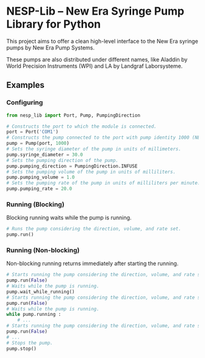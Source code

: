 # NESP-Lib – New Era Syringe Pump Library for Python

This project aims to offer a clean high-level interface to the New Era syringe pumps by New Era Pump
Systems.

These pumps are also distributed under different names, like Aladdin by World Precision Instruments
(WPI) and LA by Landgraf Laborsysteme.

## Examples

### Configuring

``` python
from nesp_lib import Port, Pump, PumpingDirection

# Constructs the port to which the module is connected.
port = Port('COM1')
# Constructs the pump connected to the port with pump identity 1000 (NE-1000).
pump = Pump(port, 1000)
# Sets the syringe diameter of the pump in units of millimeters.
pump.syringe_diameter = 30.0
# Sets the pumping direction of the pump.
pump.pumping_direction = PumpingDirection.INFUSE
# Sets the pumping volume of the pump in units of milliliters.
pump.pumping_volume = 1.0
# Sets the pumping rate of the pump in units of milliliters per minute.
pump.pumping_rate = 20.0
```

### Running (Blocking)

Blocking running waits while the pump is running.

``` python
# Runs the pump considering the direction, volume, and rate set.
pump.run()
```

### Running (Non-blocking)

Non-blocking running returns immediately after starting the running.

``` python
# Starts running the pump considering the direction, volume, and rate set.
pump.run(False)
# Waits while the pump is running.
pump.wait_while_running()
# Starts running the pump considering the direction, volume, and rate set.
pump.run(False)
# Waits while the pump is running.
while pump.running :
    # ...
# Starts running the pump considering the direction, volume, and rate set.
pump.run(False)
# ...
# Stops the pump.
pump.stop()
```